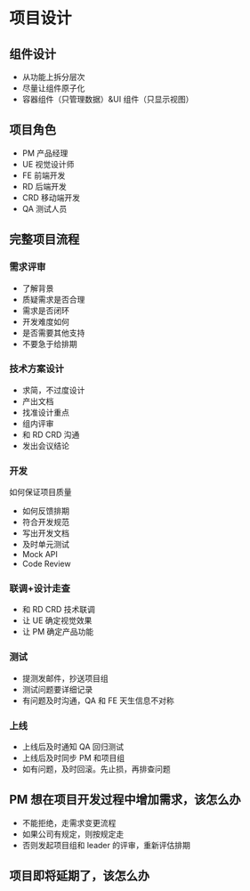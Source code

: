 # 项目设计

## 组件设计

- 从功能上拆分层次
- 尽量让组件原子化
- 容器组件（只管理数据）&UI 组件（只显示视图）

## 项目角色

- PM 产品经理
- UE 视觉设计师
- FE 前端开发
- RD 后端开发
- CRD 移动端开发
- QA 测试人员

## 完整项目流程

### 需求评审

- 了解背景
- 质疑需求是否合理
- 需求是否闭环
- 开发难度如何
- 是否需要其他支持
- 不要急于给排期

### 技术方案设计

- 求简，不过度设计
- 产出文档
- 找准设计重点
- 组内评审
- 和 RD CRD 沟通
- 发出会议结论

### 开发

如何保证项目质量

- 如何反馈排期
- 符合开发规范
- 写出开发文档
- 及时单元测试
- Mock API
- Code Review

### 联调+设计走查

- 和 RD CRD 技术联调
- 让 UE 确定视觉效果
- 让 PM 确定产品功能

### 测试

- 提测发邮件，抄送项目组
- 测试问题要详细记录
- 有问题及时沟通，QA 和 FE 天生信息不对称

### 上线

- 上线后及时通知 QA 回归测试
- 上线后及时同步 PM 和项目组
- 如有问题，及时回滚。先止损，再排查问题

## PM 想在项目开发过程中增加需求，该怎么办

- 不能拒绝，走需求变更流程
- 如果公司有规定，则按规定走
- 否则发起项目组和 leader 的评审，重新评估排期

## 项目即将延期了，该怎么办
